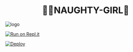 <h1 align="center"><b> 🧚‍♂️NAUGHTY-GIRL🔞  </b></h1>

![logo](https://telegra.ph/file/81e95f82feec6f1465eba.jpg)

[![Run on Repl.it](https://repl.it/badge/github/quiec/whatsasena)](https://replit.com/@tenuh/NeotroWA-XQR?v=1)

[![Deploy](https://www.herokucdn.com/deploy/button.svg)](https://heroku.com/deploy?template=https://github.com/Ben-Monster/NAUGHTY-GIRL.git) 

     

